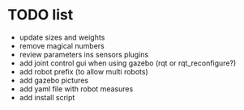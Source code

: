 # TODO list
* update sizes and weights
* remove magical numbers
* review parameters ins sensors plugins
* add joint control gui when using gazebo (rqt or rqt_reconfigure?)
* add robot prefix (to allow multi robots)
* add gazebo pictures
* add yaml file with robot measures
* add install script
